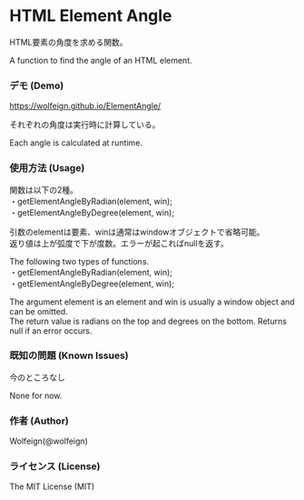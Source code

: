 # HTML Element Angle

HTML要素の角度を求める関数。

A function to find the angle of an HTML element.

### デモ (Demo)

https://wolfeign.github.io/ElementAngle/

それぞれの角度は実行時に計算している。

Each angle is calculated at runtime.

### 使用方法 (Usage)

関数は以下の2種。  
・getElementAngleByRadian(element, win);  
・getElementAngleByDegree(element, win);

引数のelementは要素、winは通常はwindowオブジェクトで省略可能。  
返り値は上が弧度で下が度数。エラーが起こればnullを返す。

The following two types of functions.  
・getElementAngleByRadian(element, win);  
・getElementAngleByDegree(element, win);

The argument element is an element and win is usually a window object and can be omitted.  
The return value is radians on the top and degrees on the bottom. Returns null if an error occurs.

### 既知の問題 (Known Issues)

今のところなし

None for now.

### 作者 (Author)

Wolfeign(@wolfeign)

### ライセンス (License)

The MIT License (MIT)

